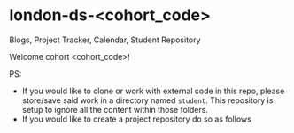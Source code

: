 # london-ds-<cohort_code>

Blogs, Project Tracker, Calendar, Student Repository

Welcome cohort <cohort_code>!

PS:
- If you would like to clone or work with external code in this repo, please store/save said work in a directory named `student`.
This repository is setup to ignore all the content within those folders.
- If you would like to create a project repository do so as follows
```bash

```